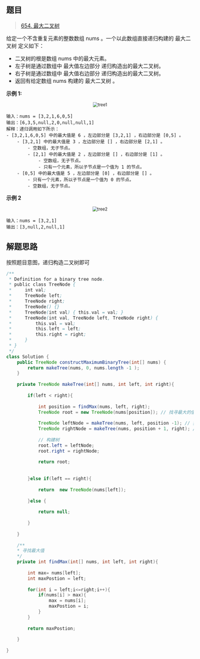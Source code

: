 ## 题目

> [654. 最大二叉树](https://leetcode-cn.com/problems/maximum-binary-tree/)

给定一个不含重复元素的整数数组 nums 。一个以此数组直接递归构建的 最大二叉树 定义如下：

* 二叉树的根是数组 nums 中的最大元素。
* 左子树是通过数组中 最大值左边部分 递归构造出的最大二叉树。
* 右子树是通过数组中 最大值右边部分 递归构造出的最大二叉树。
* 返回有给定数组 nums 构建的 最大二叉树 。

**示例 1:**

<center><img src="https://ning-wang.oss-cn-beijing.aliyuncs.com/blog-imags/tree1.jpg" alt="tree1" style="zoom:80%;" /></center>

```
输入：nums = [3,2,1,6,0,5]
输出：[6,3,5,null,2,0,null,null,1]
解释：递归调用如下所示：
- [3,2,1,6,0,5] 中的最大值是 6 ，左边部分是 [3,2,1] ，右边部分是 [0,5] 。
    - [3,2,1] 中的最大值是 3 ，左边部分是 [] ，右边部分是 [2,1] 。
        - 空数组，无子节点。
        - [2,1] 中的最大值是 2 ，左边部分是 [] ，右边部分是 [1] 。
            - 空数组，无子节点。
            - 只有一个元素，所以子节点是一个值为 1 的节点。
    - [0,5] 中的最大值是 5 ，左边部分是 [0] ，右边部分是 [] 。
        - 只有一个元素，所以子节点是一个值为 0 的节点。
        - 空数组，无子节点。
```

**示例 2**

<center><img src="https://ning-wang.oss-cn-beijing.aliyuncs.com/blog-imags/tree2.jpg" alt="tree2" style="zoom:80%;" /></center>

```
输入：nums = [3,2,1]
输出：[3,null,2,null,1]
```

## 解题思路

按照题目意图，递归构造二叉树即可

```java
/**
 * Definition for a binary tree node.
 * public class TreeNode {
 *     int val;
 *     TreeNode left;
 *     TreeNode right;
 *     TreeNode() {}
 *     TreeNode(int val) { this.val = val; }
 *     TreeNode(int val, TreeNode left, TreeNode right) {
 *         this.val = val;
 *         this.left = left;
 *         this.right = right;
 *     }
 * }
 */
class Solution {
    public TreeNode constructMaximumBinaryTree(int[] nums) {
        return makeTree(nums, 0, nums.length -1 );
    }
    
    private TreeNode makeTree(int[] nums, int left, int right){
        
        if(left < right){
            
            int position = findMax(nums, left, right);
            TreeNode root = new TreeNode(nums[position]); // 找寻最大的值成为根节点
            
            TreeNode leftNode = makeTree(nums, left, position -1); // 找寻左孩子
            TreeNode rightNode = makeTree(nums, position + 1, right); // 找寻右孩子
            
            // 构建树
            root.left = leftNode;
            root.right = rightNode;
            
            return root;
            
        
        }else if(left == right){
            
            return  new TreeNode(nums[left]);
        
        }else {
        
            return null;
        
        }
        
    }
    
    /**
    * 寻找最大值
    */
    private int findMax(int[] nums, int left, int right){
        
        int max= nums[left];
        int maxPostion = left;
        
        for(int i = left;i<=right;i++){
            if(nums[i] > max){
                max = nums[i];
                maxPostion = i;
            }
        }
        
        return maxPostion;
        
    }
    
}
```

